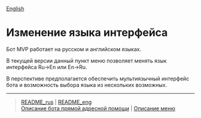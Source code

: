 [English](../../documents_eng/actions/change_language.md)

# Изменение языка интерфейса

Бот MVP работает на русском и английском языках. 

В текущей версии данный пункт меню позволяет менять язык интерфейса Ru->En или En->Ru.

В перспективе предполагается обеспечить мультиязычный интерфейс бота и возможность выбора языка из нескольких возможных.

---
> [README_rus](../../README.md)  |  [README_eng](../../README_eng.md)  
> [Описание бота прямой адресной помощи](../index.md)   |  [Описание меню](../faq/menu.md)
